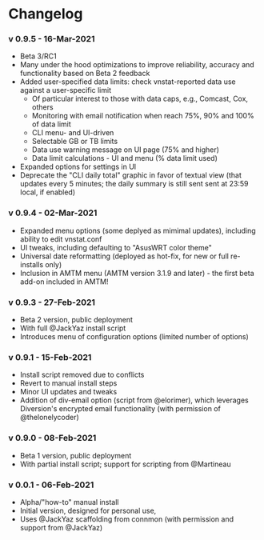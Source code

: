 # Changelog #

### v 0.9.5 - 16-Mar-2021 ###
* Beta 3/RC1
* Many under the hood optimizations to improve reliability, accuracy and functionality based on Beta 2 feedback
* Added user-specified data limits: check vnstat-reported data use against a user-specific limit
  - Of particular interest to those with data caps, e.g., Comcast, Cox, others
  - Monitoring with email notification when reach 75%, 90% and 100% of data limit
  - CLI menu- and UI-driven
  - Selectable GB or TB limits
  - Data use warning message on UI page (75% and higher)
  - Data limit calculations - UI and menu (% data limit used)
* Expanded options for settings in UI
* Deprecate the "CLI daily total" graphic in favor of textual view (that updates every 5 minutes; the daily summary is still sent sent at 23:59 local, if enabled)

### v 0.9.4 - 02-Mar-2021 ###
* Expanded menu options (some deplyed as mimimal updates), including ability to edit vnstat.conf
* UI tweaks, including defaulting to "AsusWRT color theme" 
* Universal date reformatting (deployed as hot-fix, for new or full re-installs only)
* Inclusion in AMTM menu (AMTM version 3.1.9 and later) - the first beta add-on included in AMTM!

### v 0.9.3 - 27-Feb-2021 ###
* Beta 2 version, public deployment
* With full @JackYaz install script
* Introduces menu of configuration options (limited number of options)

### v 0.9.1 - 15-Feb-2021 ###
* Install script removed due to conflicts
* Revert to manual install steps
* Minor UI updates and tweaks
* Addition of div-email option (script from @elorimer), which leverages Diversion's encrypted email functionality (with permission of @thelonelycoder)

### v 0.9.0 - 08-Feb-2021 ###
* Beta 1 version, public deployment
* With partial install script; support for scripting from @Martineau

### v 0.0.1 - 06-Feb-2021 ###
* Alpha/"how-to" manual install
* Initial version, designed for personal use, 
* Uses @JackYaz scaffolding from connmon (with permission and support from @JackYaz)
